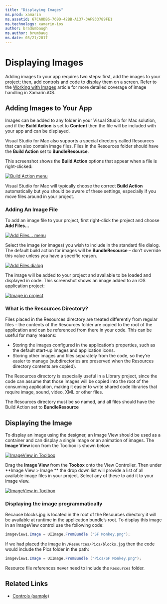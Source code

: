 ```yaml
---
title: "Displaying Images"
ms.prod: xamarin
ms.assetid: 67CA8DB6-769D-42BB-A137-3AF933789FE1
ms.technology: xamarin-ios
author: bradumbaugh
ms.author: brumbaug
ms.date: 03/21/2017
---
```


# Displaying Images

Adding images to your app requires two steps: first, add the images to your project; then, add controls and code to display them on a screen. Refer to the [Working with Images](~/ios/app-fundamentals/images-icons/index.md) article for more detailed coverage of image handling in Xamarin.iOS.

## Adding Images to Your App

Images can be added to any folder in your Visual Studio for Mac solution, and if the **Build Action** is set to **Content** then the file will be included with your app and can be displayed.

Visual Studio for Mac also supports a special directory called Resources that can also contain image files. Files in the Resources folder should have the **Build Action** set to **BundleResource**.

This screenshot shows the **Build Action** options that appear when a file is right-clicked:

 [![](image-images/image30a.png "Build Action menu")](image-images/image30a.png#lightbox)

Visual Studio for Mac will typically choose the correct **Build Action** automatically but you should be aware of these settings, especially if you move files around in your project.

### Adding An Image File

To add an image file to your project, first right-click the project and choose **Add Files...**

 [![](image-images/image31a.png "Add Files... menu")](image-images/image31a.png#lightbox)

Select the image (or images) you wish to include in the standard file dialog. The default build action for images will be **BundleResource** – don’t override this value unless you have a specific reason.

 [![](image-images/image32a.png "Add Files dialog")](image-images/image32a.png#lightbox)

The image will be added to your project and available to be loaded and displayed in code. This screenshot shows an image added to an iOS application project:

 [![](image-images/image33a.png "Image in project")](image-images/image33a.png#lightbox)

### What is the Resources Directory?

Files placed in the Resources directory are treated differently from regular files – the contents of the Resources folder are copied to the root of the application and can be referenced from there in your code. This can be useful for many reasons:

-  Storing the images configured in the application’s properties, such as the default start-up images and application icons.
-  Storing other images and files separately from the code, so they’re easier to manage (subdirectories are preserved when the Resources directory contents are copied).


The Resources directory is especially useful in a Library project, since the code can assume that those images will be copied into the root of the consuming application, making it easier to write shared code libraries that require image, sound, video, XML or other files.



The Resources directory must be so named, and all files should have the Build Action set to **BundleResource**

## Displaying the Image

To display an image using the designer, an Image View should be used as a container and can display a single image or an animation of images. The **Image View** icon from the Toolbox is shown below:

 [![](image-images/image35a.png "ImageView in Toolbox")](image-images/image35.png#lightbox)

Drag the **Image View** from the **Toobox** onto the View Controller. Then under **Image View > Image ** the drop down list will provide a list of all available image files in your project. Select any of these to add it to your image view.

 [![](image-images/image36a.png "ImageView in Toolbox")](image-images/image36.png#lightbox)

### Displaying the image programmatically

Because blocks.jpg is located in the root of the Resources directory it will be available at runtime in the application bundle’s root. To display this image in an ImageView control use the following code:

```csharp
imageview1.Image = UIImage.FromBundle ("SF Monkey.png");
```

If we had placed the image in `/Resources/Pics/blocks.jpg` then the code would include the Pics folder in the path:

```csharp
imageview1.Image = UIImage.FromBundle ("Pics/SF Monkey.png");
```

Resource file references never need to include the `Resources` folder.


## Related Links

- [Controls (sample)](https://developer.xamarin.com/samples/Controls/)
